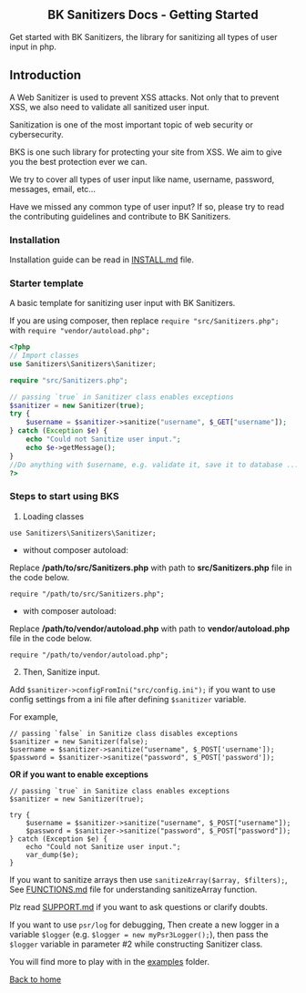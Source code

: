 <h2 align="center">BK Sanitizers Docs - Getting Started</h2>

<link rel="stylesheet" href="../css/main.css" />

Get started with BK Sanitizers, the library for sanitizing all types of user input in php.

## Introduction

A Web Sanitizer is used to prevent XSS attacks. Not only that to prevent XSS, we also need to validate all sanitized user input.

Sanitization is one of the most important topic of web security or cybersecurity.

BKS is one such library for protecting your site from XSS. We aim to give you the best protection ever we can.

We try to cover all types of user input like name, username, password, messages, email, etc...

Have we missed any common type of user input? If so, please try to read the contributing guidelines and contribute to BK Sanitizers.

### Installation

Installation guide can be read in [INSTALL.md](https://github.com/PuneetGopinath/Sanitizers/blob/main/INSTALL.md) file.

### Starter template

A basic template for sanitizing user input with BK Sanitizers.

If you are using composer, then replace `require "src/Sanitizers.php";` with `require "vendor/autoload.php";`

```php
<?php
// Import classes
use Sanitizers\Sanitizers\Sanitizer;

require "src/Sanitizers.php";

// passing `true` in Sanitizer class enables exceptions
$sanitizer = new Sanitizer(true);
try {
    $username = $sanitizer->sanitize("username", $_GET["username"]);
} catch (Exception $e) {
    echo "Could not Sanitize user input.";
    echo $e->getMessage();
}
//Do anything with $username, e.g. validate it, save it to database ...
?>
```

### Steps to start using BKS

1. Loading classes

```
use Sanitizers\Sanitizers\Sanitizer;
```

 * without composer autoload:

Replace **/path/to/src/Sanitizers.php** with path to **src/Sanitizers.php** file in the code below.

```
require "/path/to/src/Sanitizers.php";
```

 * with composer autoload:

Replace **/path/to/vendor/autoload.php** with path to **vendor/autoload.php** file in the code below.

```
require "/path/to/vendor/autoload.php";
```

2. Then, Sanitize input.<br>

Add `$sanitizer->configFromIni("src/config.ini");` if you want to use config settings from a ini file after defining `$sanitizer` variable.

For example,<br>

```
// passing `false` in Sanitize class disables exceptions
$sanitizer = new Sanitizer(false);
$username = $sanitizer->sanitize("username", $_POST['username']);
$password = $sanitizer->sanitize("password", $_POST['password']);
```

<b>OR if you want to enable exceptions</b>

```
// passing `true` in Sanitize class enables exceptions
$sanitizer = new Sanitizer(true);

try {
    $username = $sanitizer->sanitize("username", $_POST["username"]);
    $password = $sanitizer->sanitize("password", $_POST["password"]);
} catch (Exception $e) {
    echo "Could not Sanitize user input.";
    var_dump($e);
}
```

If you want to sanitize arrays then use `sanitizeArray($array, $filters);`, See [FUNCTIONS.md](FUNCTIONS.md) file for understanding sanitizeArray function.

Plz read [SUPPORT.md](https://github.com/PuneetGopinath/Sanitizers/blob/main/.github/SUPPORT.md) if you want to ask questions or clarify doubts.

If you want to use `psr/log` for debugging, Then create a new logger in a variable `$logger` (e.g. `$logger = new myPsr3Logger();`), then pass the `$logger` variable in parameter #2 while constructing Sanitizer class.

You will find more to play with in the [examples](https://github.com/PuneetGopinath/Sanitizers/tree/main/examples) folder.

[Back to home](README.md)
